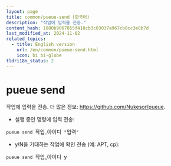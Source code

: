 ```yaml
---
layout: page
title: common/pueue-send (한국어)
description: "작업에 입력을 전송."
content_hash: 1880b9067855f418cb3c03037a967cb8cc3e8b7d
last_modified_at: 2024-11-02
related_topics:
  - title: English version
    url: /en/common/pueue-send.html
    icon: bi bi-globe
tldri18n_status: 2
---
```

# pueue send

작업에 입력을 전송.
더 많은 정보: <https://github.com/Nukesor/pueue>.

- 실행 중인 명령에 입력 전송:

`pueue send `<span class="tldr-var badge badge-pill bg-dark-lm bg-white-dm text-white-lm text-dark-dm font-weight-bold">작업_아이디</span>` "`<span class="tldr-var badge badge-pill bg-dark-lm bg-white-dm text-white-lm text-dark-dm font-weight-bold">입력</span>`"`

- y/N을 기대하는 작업에 확인 전송 (예: APT, cp):

`pueue send `<span class="tldr-var badge badge-pill bg-dark-lm bg-white-dm text-white-lm text-dark-dm font-weight-bold">작업_아이디</span>` `<span class="tldr-var badge badge-pill bg-dark-lm bg-white-dm text-white-lm text-dark-dm font-weight-bold">y</span>

